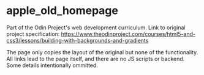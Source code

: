 # apple_old_homepage

Part of the Odin Project's web development curriculum. Link to original project specification: https://www.theodinproject.com/courses/html5-and-css3/lessons/building-with-backgrounds-and-gradients

The page only copies the layout of the original but none of the functionality. All links lead to the page itself, and there are no JS scripts or backend. Some details intentionally ommitted.